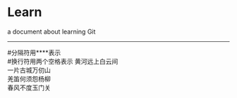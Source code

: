 # Learn
a document about learning Git  
**** 
#分隔符用****表示  
#换行符用两个空格表示
黄河远上白云间  
一片古城万仞山  
羌笛何须怨杨柳  
春风不度玉门关  

